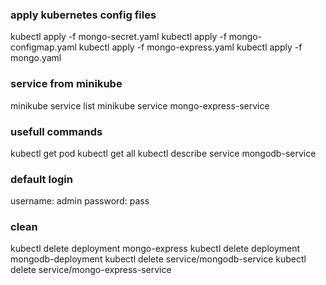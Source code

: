 
### apply kubernetes config files
kubectl apply -f mongo-secret.yaml 
kubectl apply -f mongo-configmap.yaml 
kubectl apply  -f mongo-express.yaml
kubectl apply -f mongo.yaml 

### service from minikube
minikube service list
minikube service mongo-express-service

### usefull commands
kubectl get pod
kubectl get all
kubectl describe service mongodb-service

### default login 
username: admin
password: pass


### clean 
kubectl delete deployment mongo-express
kubectl delete deployment mongodb-deployment
kubectl delete service/mongodb-service
kubectl delete service/mongo-express-service